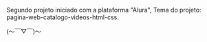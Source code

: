 Segundo projeto iniciado com a plataforma "Alura", Tema do projeto: pagina-web-catalogo-videos-html-css. 
<p>(～￣▽￣)～</p>
